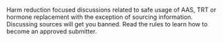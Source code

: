 Harm reduction focused discussions related to safe usage of AAS, TRT or hormone replacement with the exception of sourcing information.  Discussing sources will get you banned. Read the rules to learn how to become an approved submitter.